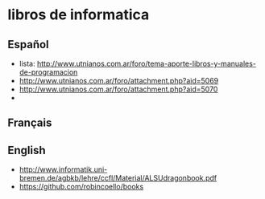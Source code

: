 # libros de informatica
## Español
* lista: http://www.utnianos.com.ar/foro/tema-aporte-libros-y-manuales-de-programacion
* http://www.utnianos.com.ar/foro/attachment.php?aid=5069
* http://www.utnianos.com.ar/foro/attachment.php?aid=5070
* 

## Français

## English
* http://www.informatik.uni-bremen.de/agbkb/lehre/ccfl/Material/ALSUdragonbook.pdf
* https://github.com/robincoello/books
